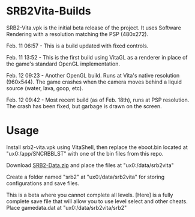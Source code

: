# SRB2Vita-Builds

SRB2-Vita.vpk is the initial beta release of the project. It uses Software Rendering with a resolution matching the PSP (480x272).

Feb. 11 06:57 - This is a build updated with fixed controls.

Feb. 11 13:52 - This is the first build using VitaGL as a renderer in place of the game's standard OpenGL implementation.

Feb. 12 09:23 - Another OpenGL build. Runs at Vita's native resolution (960x544). The game crashes when the camera moves behind a liquid source (water, lava, goop, etc).

Feb. 12 09:42 - Most recent build (as of Feb. 18th), runs at PSP resolution. The crash has been fixed, but garbage is drawn on the screen.

# Usage
Install srb2-vita.vpk using VitaShell, then replace the eboot.bin located at "ux0:/app/SNCRBBLST" with one of the bin files from this repo.

Download [SRB2-Data.zip](https://downloads.devkitpro.org/srb2_data.zip) and place the files at "ux0:/data/srb2vita"

Create a folder named "srb2" at "ux0:/data/srb2vita" for storing configurations and save files.

This is a beta where you cannot complete all levels. [Here] is a fully complete save file that will allow you to use level select and other cheats. Place gamedata.dat at "ux0:/data/srb2vita/srb2"
